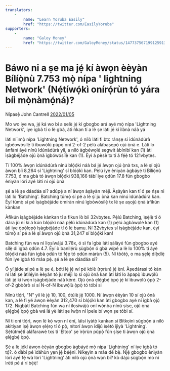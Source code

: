 ```yaml
---
translators: 
    - 
        name: "Learn Yoruba Easily"
        href: "https://twitter.com/EasilyYoruba"
supporters: 
    - 
        name: "Galoy Money"
        href: "https://twitter.com/GaloyMoney/status/1477375671991259139"
---
```

# Báwo ni a ṣe ma jẹ́ kí àwọn èèyàn Bílíọ̀nù 7.753 mọ̀ nípa ' lightning Network' (Nẹ́tíwọ́kì onírọ́rùn tó yára bíi mọ̀nàmọ́ná)?

Nípasẹ̀ John Cantrell [2022/01/05](https://twitter.com/JohnCantrell97/status/1478794692313632768)

<LanguageDropdown/>

Mo wo iye wa, jẹ́ ká wo bí a ṣelè   jẹ́ kí gbogbo ará ayé mọ̀ nípa 'Lightning Network', iye ìgbà tí o lè gbà, àti ǹkan tí a lè ṣe láti jẹ́ kí  ìlànà náà yá

láti ní ìmọ̀ nípa 'Lightning Network', ó nílò láti fi btc ránṣẹ sí ìdúnàdúrà ìgbéowósílẹ̀ ti ìbuwọ́lù púpọ̀ oní 2-of-2 pẹ̀lú alábaṣepọ̀ ojú ọ̀nà e. Láti lo ànfàní àyè nínú ìdúnàdúrà yìí, a nílò àgbéwọlé segwit àbínibí kan (1)  àti ìṣàgbéjáde  ojú ọ̀nà ìgbówósílẹ̀ kan (1).  Èyí á pèsè tx tí á fẹ́ẹ̀ tó 121vbytes.

Tí 100% àwọn ìdúnàdúrà nínú blọ́ọ́kì náà bá jẹ́ àwọn ojú ọ̀nà txs, a lè ṣí ojú àwọn bíi 8,264 sí  'Lightning' sí blọ́ọ́kì kan. Pẹ̀lú iye ènìyàn àgbáyé ti Bílíọ̀nù 7.753, ó ma gbà tó àwọn blọ́ọ́kì 938,166 tàbí iye ọdún 17.8 fún gbogbo ènìyàn lórí ayé láti ní ojú ọ̀nà

ṣé a lè ṣe dáadáa si? adúpẹ́ a ní àwọn àṣàyàn méjì. Àṣàyàn kan tí ó ṣe ńṣe ni láti lo 'Batching'. Batching túmọ̀ sí pé a lè ṣí ju ọ̀nà kan nínú ìdúnàdúrà kan. Èyí túmọ̀ sí pé ìṣàgbéjáde òmíràn nínú ìgbówósílẹ̀ tx  lé ṣe aṣojú ọ̀nà àfikún kànkan

Àfikún ìṣàgbéjáde kànkan tí a fikun lò bíi 32vbytes. Pẹ̀lú Batching, ìṣẹ̀lẹ̀ tí ó dára jù ní kí á kún blọ́ọ́kì náà pẹ̀lú ìdúnàdúrà kan (1) pẹ̀lú àgbàwọlé kan (1) àti iye ọ̀pọ̀lọpọ̀ ìṣàgbéjáde tí ó lè bamu. Ní 32vbytes sí ìṣàgbéjáde kan, èyí túmọ̀ sí pé a lè ṣí àwọn ojú ọ̀nà 31,247 sí blọ́ọ́kì kan!

Batching fún wa ní ìlọsíwájú  3.78x, ó sì fa ìgbà láti ṣàlàyé fún gbogbo ayé sílẹ̀ di ìgbà ọdún 4.7.  Èyí ò banilẹ́rù ṣùgbọ́n ó gbà wípé a lè lo 100% ti àyè blọ́ọ́kì náà fún ìgbà ọdún tó fẹ́ẹ tó ọdún márùn (5). Ní tòótọ́, o ma ṣẹlẹ̀ díẹ̀díẹ̀ fún iye ìgbà tó máa pẹ́. ṣé a lè ṣe dáadáa si?

Ó yí jáde sí pé a lè ṣe é, bóti lẹ̀ jẹ́ wí pé kòlè (rọrùn) jẹ́ èní. Àṣedárasi tó kàn ni láti ṣe àtìlẹ́yìn èèyàn tó ju méjì lọ sí ojú ònà kan àti láti lo àpapọ̀ ìbuwọ́lù láti jẹ́ kí ìwọ̀n ìṣàgbéjáde náà kéré. Ojú ọ̀nà ẹlẹ́gbẹ́ ọ̀pọ̀ jẹ́ kí ìbuwọ́lù ọ̀pọ̀ 2-of-2 gbòòrò si sí N-of-N ìbuwọ́lù ọ̀pọ̀ tó tóbi si

Nínú tíọ́rì, "N" yìí lè jẹ́ 10, 100, ótúlè jẹ́ 1000. Ní àwọn èèyàn 10 sí ojú ònà kan, a lè fi yé àwọn èèyàn 312,470 sí blọ́ọ́kì kan àti gbogbo ayé ní ìgbà ọjọ́ 172. Nígbàtí Batching fún wa ní ìlọsíwájú oní wọ̀nba nínú ṣíṣe, ojú ọ̀nà ẹlẹ́gbẹ́ ọ̀pọ̀ gbà wá lá yè láti ṣe ìwọ̀n ní ìpele bí wọn ṣe tóbi sí.

Ní ti oní tíọ́rì, wọn lè kọ́ wọn ní èní, láìsí ìyàtọ̀ kankan sí Bítkọìnì sùgbọ́n á nílò akitiyan iṣẹ́ àwọn ẹlẹ́rọ tí ó pọ̀, nítorí àwọn ìdíjú ìṣètò ìjìyà 'Lightning'.  Sẹ́tútmẹ́tì aláfarawé  txs ti 'Eltoo' ṣe ìrọ̀rùn púpọ̀ fún ṣíṣe ti àwọn ojú ọ̀nà ẹlẹ́gbẹ́ ọ̀pọ̀.

Ṣé a lè jẹ́kí àwọn èèyàn gbogbo àgbáyé mọ̀ nípa 'Lightning' ní iye ìgbà tó tọ́?. ó dàbí pé ìdáhùn yẹn jẹ́ bẹ́ẹ̀ni. Níkẹyìn a máa dé bẹ̀. Ǹjẹ́ gbogbo ènìyàn lórí ayé fẹ́ wà lórí 'Lightning' àti nílò ojú ọ̀nà wọn bí? kò dájú ṣùgbọ́n mo ní ìrètí pé á rí bẹ́ẹ̀!